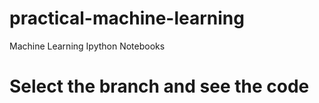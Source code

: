 # practical-machine-learning
Machine Learning Ipython Notebooks

# Select the branch and see the code
